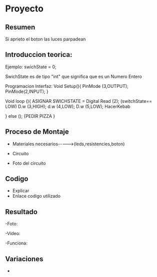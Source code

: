 # Proyecto

## Resumen

Si aprieto el boton las luces parpadean 

## Introduccion teorica:

Ejemplo:
swichState = 0;

SwichState es de tipo "int" 
que significa que es un Numero Entero

Programacion Interfaz:
Void Setup(){
      PinMode (3,OUTPUT);
      PinMode(2,INPUT);
      }
      
Void loop (){ ASIGNAR SWICHSTATE = Digital Read (2);
(switchState== LOW)
 D.w (3,HIGH);
 d.w (4,LOW);
 D.w (5,LOW);
 HacerKebab
 
 }
 else (); 
 {PEDIR PIZZA }
 
 ## Proceso de Montaje
 
  - Materiales necesarios----->(leds,resistencies,boton)
   
  - Circuito
  
  - Foto del circuito

  ## Codigo 
   - Explicar
   - Enlace codigo utilizado 
   ## Resultado 
  -Foto:
  
  -Video:
  
  -Funciona:
  
   ## Variaciones 
   
   -

